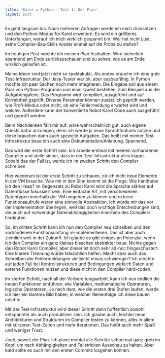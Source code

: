```yaml
---
title: 'Karol x Python - Teil 1: Der Plan'
layout: post
---
```


Es geht langsam los. Nach mehreren Anfragen werde ich mich dransetzen und den Python-Modus für Karol erweitern. Es wird ein größeres Unterfangen, worauf ich mich wirklich gespannt bin. Wer hat nicht Lust, seine Compiler-Bau-Skills wieder einmal auf die Probe zu stellen?

Im heutigen Post möchte ich meinen Plan festhalten. Wird sicherlich spannend am Ende zurückzuschauen und zu sehen, wie es am Ende wirklich gelaufen ist.

Meine Ideen sind jetzt nicht so spektakulär. Als erstes brauche ich eine gute Test-Infrastruktur. Der Java-Tester war ok, aber ausbaufähig. In Python möchte ich paar Sachen noch mehr integrieren. Die Eingabe soll aus einem Paar von Python-Programm und einer Quest bestehen, zum Beispiel aus der Aufgabengalerie. Das Programm wird kompiliert, ausgeführt und auf Korrektheit geprüft. Diverse Parameter können zusätzlich geprüft werden, wie Profi-Modus oder nicht, ob eine Fehlermeldung erwartet wird und welche. Außerdem kann der konvertierte Robot Karol Code auch ausgeführt und geprüft werden.

Beim Nachdenken fällt mir auf: wäre wahrscheinlich gut, auch eigene Quests dafür anzulegen, denn ich werde ja neue Sprachfeatures nutzen und diese brauchen dann auch spezielle Aufgaben. Das heißt mit meiner Test-Infrastruktur baue ich auch eine Dokumentation/Anleitung. Spannend.

Das wird der erste Schritt sein. Ich arbeite erstmal mit meinen vorhandenen Compiler und stelle sicher, dass in der Test-Infrastruktur alles klappt. Sobald das der Fall ist, werde ich im zweiten Schritt den Compiler schreiben.

Hier wiederum ist der erste Schritt zu schauen, ob ich nicht neue Elemente in der VM brauche. Was mir in den Sinn kommt ist die Frage: Wie handhabe ich den Heap? Im Gegensatz zu Robot Karol wird die Sprache stärker auf Datenflüsse fokussiert sein. Eine einfache Art, mit verschiedenen Datentypen innerhalb der VM umgehen zu können und externe Funktionsaufrufe wären eine sinnvolle Abstraktion. Ich würde mir das vor der Implementation überlegen, weil das doch wichtige Entscheidungen sind, die auch auf notwendige Datenabhängigkeiten innerhalb des Compilers hindeuten.

So, im dritten Schritt kann ich nun den Compiler neu schreiben und den vorhandenen Funktionsumfang re-implementieren. Das ist aber auch ziemlich weit in der Zukunft. Ich glaube es gibt einiges an Potenzial, wenn ich den Compiler ein ganz kleines bisschen abstrakter baue. Nichts gegen den Robot Karol Compiler, aber dieser ist doch sehr ad-hoc hingeschustert. Eine klarere Trennung würde tatsächlich helfen. Macht aber auch das Schreiben der Fehlermeldungen vielleicht etwas schwieriger? Ich möchte auf jeden Fall bei Kontrollstrukturen und Bedingungen wirklich Daten und externe Funktionen nutzen und diese nicht in den Compiler hard-coden.

Im vierten Schritt, nach all der Vorbereitungsarbeit, kann ich nun endlich die neuen Funktionen einführen, wie Variablen, mathematische Operatoren, logische Operatoren. Je nach dem, wie die ersten drei Stufen laufen, werde ich hier ein klareres Bild haben, in welcher Reihenfolge ich diese bauen möchte.

Mit der Test-Infrastruktur wird dieser Schritt dann hoffentlich sowohl entspannter als auch produktiver sein. Ich glaube auch, leichter neue Architekturen und Strukturen im Compiler testen zu können, alles in allem mit kürzeren Test-Zeiten und mehr Iterationen. Das heißt auch mehr Spaß und weniger Frust.

Joah, soweit der Plan. Ich plane mental alle Schritte schon mal ganz grob im Kopf, um nach Abhängigkeiten und Fallstricken Ausschau zu halten. Aber bald sollte es auch mit den ersten Commits losgehen können.
